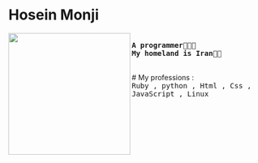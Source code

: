 # Hosein Monji
<img align="left" width="240" src="https://imgurl.ir/uploads/i96256_iran.png"> <samp> <br>
    **A programmer🧑🏻‍💻**</br>
    **My homeland is Iran🥷🏻**</br>
     </samp>

<br>
# My professions :
<br>
<samp>
Ruby ,
python , 
Html ,
Css , 
JavaScript ,
Linux
</samp>
<br>

